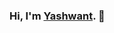 ### Hi, I'm [Yashwant](https://www.linkedin.com/in/iyashwantsaini). 👋

<!--
[![LinkedIn](https://img.shields.io/badge/-Yashwant-blue?style=flat-square&logo=Linkedin&logoColor=white&link=https://www.linkedin.com/in/iyashwantsaini/)](https://www.linkedin.com/in/iyashwantsaini/)
[![Twitter](https://img.shields.io/twitter/follow/iyashwantsaini?label=Twitter)](https://twitter.com/intent/follow?screen_name=iyashwantsaini)
![GitHub](https://img.shields.io/github/followers/iyashwantsaini?&label=Github&style=social) -->

<!-- ![snake gif](https://github.com/iyashwantsaini/iyashwantsaini/blob/output/github-contribution-grid-snake.svg) -->

<!-- <div style="margin-bottom:10px;"></div>
<a href="https://meyash.xyz/" style="margin-right:30px;"><img src="https://meyash.xyz/assets/icons/siteicon.png" width="25"></a>
<a href="https://meyash.xyz/resume.pdf" style="margin-right:30px;"><img src="https://cdn.jsdelivr.net/npm/simple-icons@v3/icons/libreoffice.svg" width="25"></a> 
<a href="https://www.linkedin.com/in/iyashwantsaini/" style="margin-right:30px;"><img src="https://cdn.jsdelivr.net/npm/simple-icons@v3/icons/linkedin.svg" width="25"></a>
<a href="https://twitter.com/iyashwantsaini" style="margin-right:30px;"><img src="https://cdn.jsdelivr.net/npm/simple-icons@v3/icons/twitter.svg" width="25"></a>  -->
